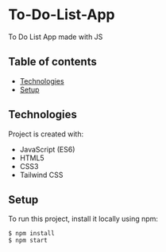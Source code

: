 # To-Do-List-App
To Do List App made with JS

## Table of contents
* [Technologies](#technologies)
* [Setup](#setup)

## Technologies
Project is created with:
* JavaScript (ES6)
* HTML5
* CSS3
* Tailwind CSS

## Setup
To run this project, install it locally using npm:

```
$ npm install
$ npm start
```
